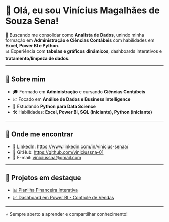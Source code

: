 # 👋 Olá, eu sou Vinícius Magalhães de Souza Sena!

🎯 Buscando me consolidar como **Analista de Dados**, unindo minha formação em **Administração e Ciências Contábeis** com habilidades em **Excel, Power BI e Python**.  
📊 Experiência com **tabelas e gráficos dinâmicos**, dashboards interativos e **tratamento/limpeza de dados**.

---

## 🚀 Sobre mim
- 🎓 Formado em **Administração** e cursando **Ciências Contábeis**
- 📈 Focado em **Análise de Dados e Business Intelligence**
- 🐍 Estudando **Python para Data Science**
- 🛠️ Habilidades: **Excel, Power BI, SQL (iniciante), Python (iniciante)**

---

## 🔗 Onde me encontrar
- 💼 LinkedIn: https://www.linkedin.com/in/vinicius-senaa/
- 📂 GitHub: https://github.com/viniciussna-01
- 📧 E-mail: viniciussna@gmail.com

---

## 📌 Projetos em destaque
- [📊 Planilha Financeira Interativa](https://github.com/viniciussna-01/excel-financeiro)
- [📈 Dashboard em Power BI - Controle de Vendas]((https://github.com/viniciussna-01/PowerBI-Dashboards)) 

---

⭐ Sempre aberto a aprender e compartilhar conhecimento!
